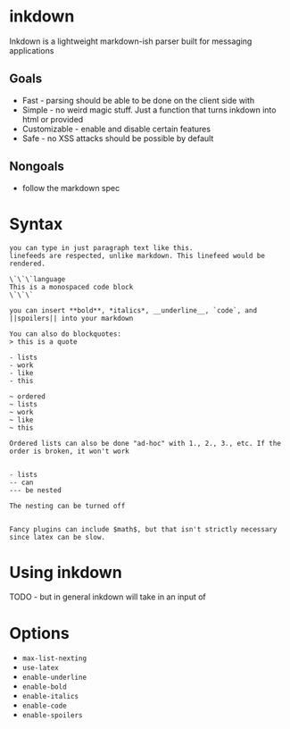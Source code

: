 # inkdown

Inkdown is a lightweight markdown-ish parser built for messaging applications

## Goals
- Fast - parsing should be able to be done on the client side with
- Simple - no weird magic stuff. Just a function that turns inkdown into html or provided 
- Customizable - enable and disable certain features
- Safe - no XSS attacks should be possible by default

## Nongoals
- follow the markdown spec


# Syntax

```inkdown
you can type in just paragraph text like this.
linefeeds are respected, unlike markdown. This linefeed would be rendered.

\`\`\`language
This is a monospaced code block
\`\`\`

you can insert **bold**, *italics*, __underline__, `code`, and ||spoilers|| into your markdown

You can also do blockquotes:
> this is a quote

- lists
- work
- like
- this

~ ordered
~ lists
~ work
~ like
~ this

Ordered lists can also be done "ad-hoc" with 1., 2., 3., etc. If the order is broken, it won't work


- lists
-- can
--- be nested

The nesting can be turned off


Fancy plugins can include $math$, but that isn't strictly necessary since latex can be slow.

```


# Using inkdown
TODO - but in general inkdown will take in an input of 


# Options
- `max-list-nexting`
- `use-latex`
- `enable-underline`
- `enable-bold`
- `enable-italics`
- `enable-code`
- `enable-spoilers`
